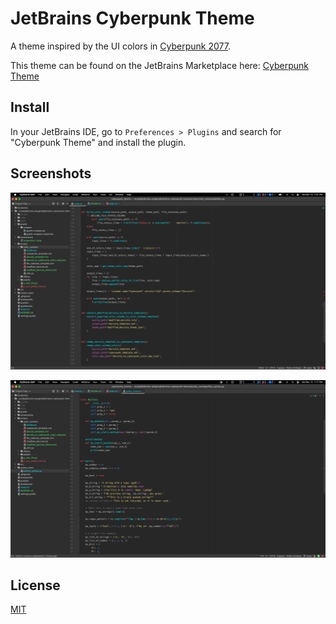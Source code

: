 # JetBrains Cyberpunk Theme

A theme inspired by the UI colors in [Cyberpunk 2077](https://www.cyberpunk.net).

This theme can be found on the JetBrains Marketplace here: [Cyberpunk Theme](https://plugins.jetbrains.com/plugin/15563-cyberpunk-theme)

## Install

In your JetBrains IDE, go to `Preferences > Plugins` and search for "Cyberpunk Theme" and install the plugin.

## Screenshots

![Screenshot 1](/screenshots/screenshot-1.png)

![Screenshot 2](/screenshots/screenshot-2.png) 

## License

[MIT](LICENSE)